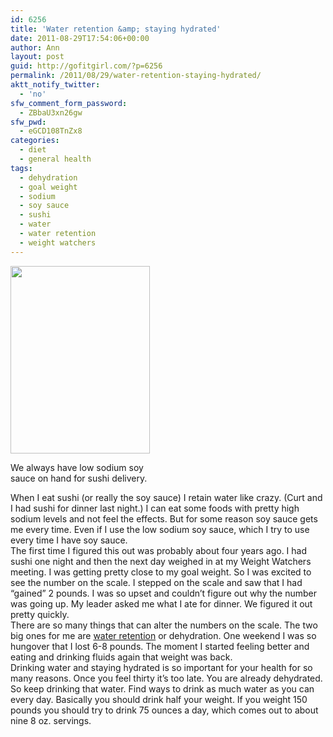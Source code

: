 ```yaml
---
id: 6256
title: 'Water retention &amp; staying hydrated'
date: 2011-08-29T17:54:06+00:00
author: Ann
layout: post
guid: http://gofitgirl.com/?p=6256
permalink: /2011/08/29/water-retention-staying-hydrated/
aktt_notify_twitter:
  - 'no'
sfw_comment_form_password:
  - ZBbaU3xn26gw
sfw_pwd:
  - eGCD108TnZx8
categories:
  - diet
  - general health
tags:
  - dehydration
  - goal weight
  - sodium
  - soy sauce
  - sushi
  - water
  - water retention
  - weight watchers
---
```

<div id="attachment_6262" style="width: 233px" class="wp-caption alignleft">
  <a href="http://gofitgirl.com/blog/wp-content/uploads/2011/08/soy-sauce1.jpg"><img class="size-medium wp-image-6262" title="soy sauce" src="http://gofitgirl.com/blog/wp-content/uploads/2011/08/soy-sauce1-223x300.jpg" alt="" width="223" height="300" /></a>
  
  <p class="wp-caption-text">
    We always have low sodium soy sauce on hand for sushi delivery.
  </p>
</div>

  
When I eat sushi (or really the soy sauce) I retain water like crazy. (Curt and I had sushi for dinner last night.) I can eat some foods with pretty high sodium levels and not feel the effects. But for some reason soy sauce gets me every time. Even if I use the low sodium soy sauce, which I try to use every time I have soy sauce.  
The first time I figured this out was probably about four years ago. I had sushi one night and then the next day weighed in at my Weight Watchers meeting. I was getting pretty close to my goal weight. So I was excited to see the number on the scale. I stepped on the scale and saw that I had &#8220;gained&#8221; 2 pounds. I was so upset and couldn&#8217;t figure out why the number was going up. My leader asked me what I ate for dinner. We figured it out pretty quickly.  
There are so many things that can alter the numbers on the scale. The two big ones for me are [water retention](http://www.water-retention.net/causes-of-water-retention/) or dehydration. One weekend I was so hungover that I lost 6-8 pounds. The moment I started feeling better and eating and drinking fluids again that weight was back.  
Drinking water and staying hydrated is so important for your health for so many reasons. Once you feel thirty it&#8217;s too late. You are already dehydrated. So keep drinking that water. Find ways to drink as much water as you can every day. Basically you should drink half your weight. If you weight 150 pounds you should try to drink 75 ounces a day, which comes out to about nine 8 oz. servings.